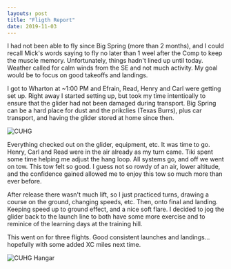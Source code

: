 ```yaml
---
layouts: post
title: "Fligth Report"
date: 2019-11-03
---
```


I had not been able to fly since Big Spring (more than 2 months), and I could recall Mick's words saying to fly no later than 1 weel after the Comp to keep the muscle memory. Unfortunately, things hadn't lined up until today. Weather called for calm winds from the SE and not much activity. My goal would be to focus on good takeoffs and landings. 

I got to Wharton at ~1:00 PM and Efrain, Read, Henry and Carl were getting set up. Right away I started setting up, but took my time intentioally to ensure that the glider had not been damaged during transport. Big Spring can be a hard place for dust and the prikclies (Texas Burrs), plus car transport, and having the glider stored at home since then. 

![CUHG](https://f0n.github.io/images/20191103_01.png  "CUHG")

Everything checked out on the glider, equipment, etc. It was time to go. Henry, Carl and Read were in the air already as my turn came. Tiki spent some time helping me adjust the hang loop. All systems go, and off we went on tow. This tow felt so good. I guess not so rowdy of an air, lower altitude, and the confidence gained allowed me to enjoy this tow so much more than ever before. 

After release there wasn't much lift, so I just practiced turns, drawing a course on the ground, changing speeds, etc. Then, onto final and landing. Keeping speed up to ground effect, and a nice soft flare. I decided to jog the glider back to the launch line to both have some more exercise and to reminice of the learning days at the training hill. 

This went on for three flights. Good consistent launches and landings... hopefully with some added XC miles next time. 

![CUHG Hangar](https://github.com/f0n/images/20191103_02.png "CUHG Hangar")

